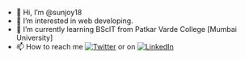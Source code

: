 - 👋 Hi, I’m @sunjoy18
- 👀 I’m interested in web developing.
- 🌱 I’m currently learning BScIT from Patkar Varde College [Mumbai University]
- 📫 How to reach me [![Twitter][1.2]][1] or on [![LinkedIn][3.2]][3]



[1.2]: http://i.imgur.com/wWzX9uB.png (twitter icon without padding)
[3.2]: https://raw.githubusercontent.com/MartinHeinz/MartinHeinz/master/linkedin-3-16.png (LinkedIn icon without padding)



[1]: https://twitter.com/Sunjoy_18?t=dFvE2-YijMLm2Rv6Q6E5Dw&s=09
[3]: https://www.linkedin.com/in/sanjay-gupta-392a82223

<!---
sunjoy18/sunjoy18 is a ✨ special ✨ repository because its `README.md` (this file) appears on your GitHub profile.
You can click the Preview link to take a look at your changes.
--->
